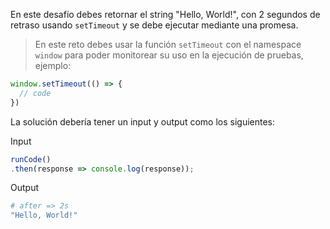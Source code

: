 En este desafío debes retornar el string "Hello, World!", con 2 segundos de retraso usando `setTimeout` y se debe ejecutar mediante una promesa.

> En este reto  debes usar la función `setTimeout` con el namespace `window` para poder monitorear su uso en la ejecución de pruebas, ejemplo:

```js
window.setTimeout(() => {
  // code
})
```

La solución debería tener un input y output como los siguientes:

Input

```js
runCode()
.then(response => console.log(response));
```

Output

```bash
# after => 2s
"Hello, World!"
```
